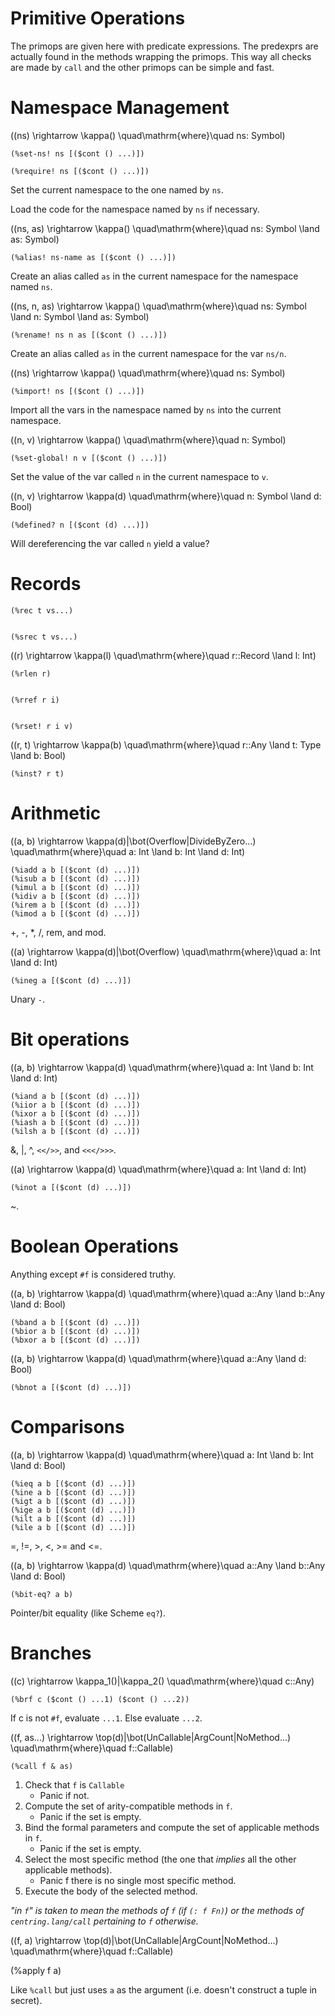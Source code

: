 # Primitive Operations

The primops are given here with predicate expressions. The predexprs are
actually found in the methods wrapping the primops. This way all checks are made
by `call` and the other primops can be simple and fast.

# Namespace Management

\((ns) \rightarrow \kappa() \quad\mathrm{where}\quad ns: Symbol\)

    (%set-ns! ns [($cont () ...)])

    (%require! ns [($cont () ...)])
Set the current namespace to the one named by `ns`.

Load the code for the namespace named by `ns` if necessary.
<!-- What does 'necessary' mean? When it hasn't been loaded yet? When the file
has changed on disk? -->

\((ns, as) \rightarrow \kappa()
  \quad\mathrm{where}\quad ns: Symbol \land as: Symbol\)

    (%alias! ns-name as [($cont () ...)])
Create an alias called `as` in the current namespace for the namespace named `ns`.

\((ns, n, as) \rightarrow \kappa()
  \quad\mathrm{where}\quad ns: Symbol \land n: Symbol \land as: Symbol\)

    (%rename! ns n as [($cont () ...)])
Create an alias called `as` in the current namespace for the var `ns/n`.

\((ns) \rightarrow \kappa() \quad\mathrm{where}\quad ns: Symbol\)

    (%import! ns [($cont () ...)])
Import all the vars in the namespace named by `ns` into the current namespace.

\((n, v) \rightarrow \kappa() \quad\mathrm{where}\quad n: Symbol\)

    (%set-global! n v [($cont () ...)])
Set the value of the var called `n` in the current namespace to `v`.

\((n, v) \rightarrow \kappa(d)
  \quad\mathrm{where}\quad n: Symbol \land d: Bool\)

    (%defined? n [($cont (d) ...)])

Will dereferencing the var called `n` yield a value?

<!-- These should probably say `(? (unqualified-symbol? ns-name))` or sth. -->
<!-- Need to address public/private and syntax/runtime distinctions -->

# Records

    (%rec t vs...)


    (%srec t vs...)

\((r) \rightarrow \kappa(l) \quad\mathrm{where}\quad r::Record \land l: Int\)

    (%rlen r)


    (%rref r i)


    (%rset! r i v)

\((r, t) \rightarrow \kappa(b)
  \quad\mathrm{where}\quad r::Any \land t: Type \land b: Bool\)

    (%inst? r t)

# Arithmetic

\((a, b) \rightarrow \kappa(d)|\bot(Overflow|DivideByZero...)
  \quad\mathrm{where}\quad a: Int \land b: Int \land d: Int\)

    (%iadd a b [($cont (d) ...)])
    (%isub a b [($cont (d) ...)])
    (%imul a b [($cont (d) ...)])
    (%idiv a b [($cont (d) ...)])
    (%irem a b [($cont (d) ...)])
    (%imod a b [($cont (d) ...)])

+, -, *, /, rem, and mod.

\((a) \rightarrow \kappa(d)|\bot(Overflow)
  \quad\mathrm{where}\quad a: Int \land d: Int\)

    (%ineg a [($cont (d) ...)])

Unary `-`.

# Bit operations

\((a, b) \rightarrow \kappa(d)
  \quad\mathrm{where}\quad a: Int \land b: Int \land d: Int\)

    (%iand a b [($cont (d) ...)])
    (%iior a b [($cont (d) ...)])
    (%ixor a b [($cont (d) ...)])
    (%iash a b [($cont (d) ...)])
    (%ilsh a b [($cont (d) ...)])

&, |, ^, `<</>>`, and `<<</>>>`.

\((a) \rightarrow \kappa(d)
  \quad\mathrm{where}\quad a: Int \land d: Int\)

    (%inot a [($cont (d) ...)])

~.

# Boolean Operations

Anything except `#f` is considered truthy.

\((a, b) \rightarrow \kappa(d)
  \quad\mathrm{where}\quad a::Any \land b::Any \land d: Bool\)

    (%band a b [($cont (d) ...)])
    (%bior a b [($cont (d) ...)])
    (%bxor a b [($cont (d) ...)])

<!-- Are these actually needed aside from the IR representation of Fn case
 conditions? -->

\((a, b) \rightarrow \kappa(d)
  \quad\mathrm{where}\quad a::Any \land d: Bool\)

    (%bnot a [($cont (d) ...)])

# Comparisons

\((a, b) \rightarrow \kappa(d)
  \quad\mathrm{where}\quad a: Int \land b: Int \land d: Bool\)

    (%ieq a b [($cont (d) ...)])
    (%ine a b [($cont (d) ...)])
    (%igt a b [($cont (d) ...)])
    (%ige a b [($cont (d) ...)])
    (%ilt a b [($cont (d) ...)])
    (%ile a b [($cont (d) ...)])

=, !=, >, <, >= and <=.

\((a, b) \rightarrow \kappa(d)
  \quad\mathrm{where}\quad a::Any \land b::Any \land d: Bool\)

    (%bit-eq? a b)

Pointer/bit equality (like Scheme `eq?`).

# Branches

\((c) \rightarrow \kappa_1()|\kappa_2()
  \quad\mathrm{where}\quad c::Any\)

    (%brf c ($cont () ...1) ($cont () ...2))

If c is not `#f`, evaluate `...1`. Else evaluate `...2`.

\((f, as...) \rightarrow \top(d)|\bot(UnCallable|ArgCount|NoMethod...)
  \quad\mathrm{where}\quad f::Callable\)

    (%call f & as)

1. Check that `f` is `Callable`
    * Panic if not.
2. Compute the set of arity-compatible methods in `f`.
    * Panic if the set is empty.
3. Bind the formal parameters and compute the set of applicable methods in `f`.
    * Panic if the set is empty.
4. Select the most specific method (the one that *implies* all the other
   applicable methods).
    * Panic f there is no single most specific method.
5. Execute the body of the selected method.

*"in `f`" is taken to mean the methods of `f` (if `(: f Fn)`) or the methods of
  `centring.lang/call` pertaining to `f` otherwise.*

\((f, a) \rightarrow \top(d)|\bot(UnCallable|ArgCount|NoMethod...)
  \quad\mathrm{where}\quad f::Callable\)

   (%apply f a)

Like `%call` but just uses `a` as the argument (i.e. doesn't construct a tuple
in secret).
